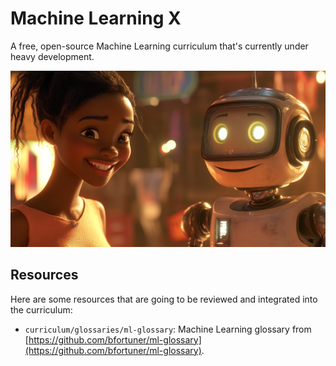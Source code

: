 # Machine Learning X

  A free, open-source Machine Learning curriculum that's currently under heavy development.

  ![](./assets/header.png)

## Resources

  Here are some resources that are going to be reviewed and integrated into the curriculum:

  - `curriculum/glossaries/ml-glossary`: Machine Learning glossary from [https://github.com/bfortuner/ml-glossary](https://github.com/bfortuner/ml-glossary).
